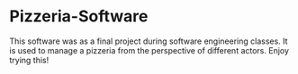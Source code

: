 # Pizzeria-Software
This software was as a final project during software engineering classes. It is used to manage a pizzeria from the perspective of different actors. Enjoy trying this!
